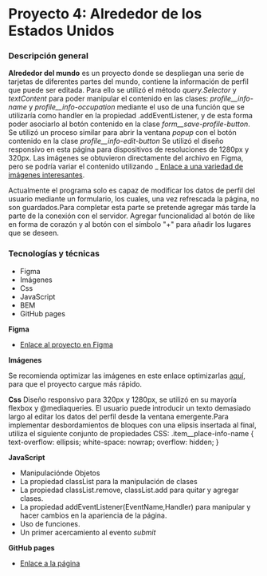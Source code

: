 # Proyecto 4: Alrededor de los Estados Unidos

### Descripción general

**Alrededor del mundo** es un proyecto donde se despliegan una serie de tarjetas de diferentes partes del mundo, contiene la información de perfil que puede ser editada. Para ello se utilizó el método _query.Selector_ y _textContent_ para poder manipular el contenido en las clases: _profile\_\_info-name_ y _profile\_\_info-occupation_ mediante el uso de una función que se utilizaría como handler en la propiedad .addEventListener, y de esta forma poder asociarlo al botón contenido en la clase _form\_\_save-profile-button_. Se utilizó un proceso similar para abrir la ventana _popup_ con el botón contenido en la clase _profile\_\_info-edit-button_
Se utilizó el diseño responsivo en esta página para dispositivos de resoluciones de 1280px y 320px.
Las imágenes se obtuvieron directamente del archivo en Figma, pero se podría variar el contenido utilizando \_ [Enlace a una variedad de imágenes interesantes](https://unsplash.com).

Actualmente el programa solo es capaz de modificar los datos de perfil del usuario mediante un formulario, los cuales, una vez refrescada la página, no son guardados.Para completar esta parte se pretende agregar más tarde la parte de la conexión con el servidor.
Agregar funcionalidad al botón de like en forma de corazón y al botón con el símbolo "+" para añadir los lugares que se deseen.

### Tecnologías y técnicas

- Figma
- Imágenes
- Css
- JavaScript
- BEM
- GitHub pages

**Figma**

- [Enlace al proyecto en Figma](https://www.figma.com/file/LDMgqWesKpQkIwhOfEBuTS/WEB%2C-Sprint-5%3A-Around-The-U.S.-%7C-desktop-%2B-mobile?node-id=0%3A1)

**Imágenes**

Se recomienda optimizar las imágenes en este enlace optimizarlas [aquí](https://tinypng.com/), para que el proyecto cargue más rápido.

**Css**
Diseño responsivo para 320px y 1280px, se utilizó en su mayoría flexbox y @mediaqueries.
El usuario puede introducir un texto demasiado largo al editar los datos del perfil desde la ventana emergente.Para implementar desbordamientos de bloques con una elipsis insertada al final, utiliza el siguiente conjunto de propiedades CSS:
.item\_\_place-info-name {
text-overflow: ellipsis;
white-space: nowrap;
overflow: hidden;
}

**JavaScript**

- Manipulaciónde Objetos
- La propiedad classList para la manipulación de clases
- La propiedad classList.remove, classList.add para quitar y agregar clases.
- La propiedad addEventListener(EventName,Handler) para manipular y hacer cambios en la apariencia de la página.
- Uso de funciones.
- Un primer acercamiento al evento _submit_

**GitHub pages**

- [Enlace a la página]()
